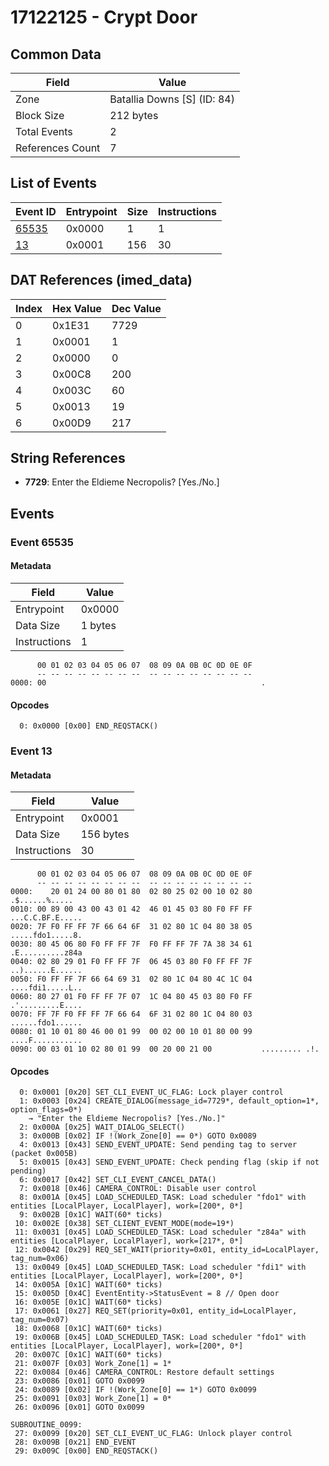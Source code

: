# 17122125 - Crypt Door

## Common Data

| Field            | Value                       |
|------------------|-----------------------------|
| Zone             | Batallia Downs [S] (ID: 84) |
| Block Size       | 212 bytes                   |
| Total Events     | 2                           |
| References Count | 7                           |

## List of Events

| Event ID              | Entrypoint   |   Size |   Instructions |
|-----------------------|--------------|--------|----------------|
| [65535](#event-65535) | 0x0000       |      1 |              1 |
| [13](#event-13)       | 0x0001       |    156 |             30 |

## DAT References (imed_data)

|   Index | Hex Value   |   Dec Value |
|---------|-------------|-------------|
|       0 | 0x1E31      |        7729 |
|       1 | 0x0001      |           1 |
|       2 | 0x0000      |           0 |
|       3 | 0x00C8      |         200 |
|       4 | 0x003C      |          60 |
|       5 | 0x0013      |          19 |
|       6 | 0x00D9      |         217 |

## String References

- **7729**: Enter the Eldieme Necropolis? [Yes./No.]

## Events

### Event 65535

#### Metadata

| Field        | Value   |
|--------------|---------|
| Entrypoint   | 0x0000  |
| Data Size    | 1 bytes |
| Instructions | 1       |

```
      00 01 02 03 04 05 06 07  08 09 0A 0B 0C 0D 0E 0F
      -- -- -- -- -- -- -- --  -- -- -- -- -- -- -- --
0000: 00                                                .               
```

#### Opcodes

```
  0: 0x0000 [0x00] END_REQSTACK()
```

### Event 13

#### Metadata

| Field        | Value     |
|--------------|-----------|
| Entrypoint   | 0x0001    |
| Data Size    | 156 bytes |
| Instructions | 30        |

```
      00 01 02 03 04 05 06 07  08 09 0A 0B 0C 0D 0E 0F
      -- -- -- -- -- -- -- --  -- -- -- -- -- -- -- --
0000:    20 01 24 00 80 01 80  02 80 25 02 00 10 02 80    .$......%.....
0010: 00 89 00 43 00 43 01 42  46 01 45 03 80 F0 FF FF  ...C.C.BF.E.....
0020: 7F F0 FF FF 7F 66 64 6F  31 02 80 1C 04 80 38 05  .....fdo1.....8.
0030: 80 45 06 80 F0 FF FF 7F  F0 FF FF 7F 7A 38 34 61  .E..........z84a
0040: 02 80 29 01 F0 FF FF 7F  06 45 03 80 F0 FF FF 7F  ..)......E......
0050: F0 FF FF 7F 66 64 69 31  02 80 1C 04 80 4C 1C 04  ....fdi1.....L..
0060: 80 27 01 F0 FF FF 7F 07  1C 04 80 45 03 80 F0 FF  .'.........E....
0070: FF 7F F0 FF FF 7F 66 64  6F 31 02 80 1C 04 80 03  ......fdo1......
0080: 01 10 01 80 46 00 01 99  00 02 00 10 01 80 00 99  ....F...........
0090: 00 03 01 10 02 80 01 99  00 20 00 21 00           ......... .!.   
```

#### Opcodes

```
  0: 0x0001 [0x20] SET_CLI_EVENT_UC_FLAG: Lock player control
  1: 0x0003 [0x24] CREATE_DIALOG(message_id=7729*, default_option=1*, option_flags=0*)
    → "Enter the Eldieme Necropolis? [Yes./No.]"
  2: 0x000A [0x25] WAIT_DIALOG_SELECT()
  3: 0x000B [0x02] IF !(Work_Zone[0] == 0*) GOTO 0x0089
  4: 0x0013 [0x43] SEND_EVENT_UPDATE: Send pending tag to server (packet 0x005B)
  5: 0x0015 [0x43] SEND_EVENT_UPDATE: Check pending flag (skip if not pending)
  6: 0x0017 [0x42] SET_CLI_EVENT_CANCEL_DATA()
  7: 0x0018 [0x46] CAMERA_CONTROL: Disable user control
  8: 0x001A [0x45] LOAD_SCHEDULED_TASK: Load scheduler "fdo1" with entities [LocalPlayer, LocalPlayer], work=[200*, 0*]
  9: 0x002B [0x1C] WAIT(60* ticks)
 10: 0x002E [0x38] SET_CLIENT_EVENT_MODE(mode=19*)
 11: 0x0031 [0x45] LOAD_SCHEDULED_TASK: Load scheduler "z84a" with entities [LocalPlayer, LocalPlayer], work=[217*, 0*]
 12: 0x0042 [0x29] REQ_SET_WAIT(priority=0x01, entity_id=LocalPlayer, tag_num=0x06)
 13: 0x0049 [0x45] LOAD_SCHEDULED_TASK: Load scheduler "fdi1" with entities [LocalPlayer, LocalPlayer], work=[200*, 0*]
 14: 0x005A [0x1C] WAIT(60* ticks)
 15: 0x005D [0x4C] EventEntity->StatusEvent = 8 // Open door
 16: 0x005E [0x1C] WAIT(60* ticks)
 17: 0x0061 [0x27] REQ_SET(priority=0x01, entity_id=LocalPlayer, tag_num=0x07)
 18: 0x0068 [0x1C] WAIT(60* ticks)
 19: 0x006B [0x45] LOAD_SCHEDULED_TASK: Load scheduler "fdo1" with entities [LocalPlayer, LocalPlayer], work=[200*, 0*]
 20: 0x007C [0x1C] WAIT(60* ticks)
 21: 0x007F [0x03] Work_Zone[1] = 1*
 22: 0x0084 [0x46] CAMERA_CONTROL: Restore default settings
 23: 0x0086 [0x01] GOTO 0x0099
 24: 0x0089 [0x02] IF !(Work_Zone[0] == 1*) GOTO 0x0099
 25: 0x0091 [0x03] Work_Zone[1] = 0*
 26: 0x0096 [0x01] GOTO 0x0099

SUBROUTINE_0099:
 27: 0x0099 [0x20] SET_CLI_EVENT_UC_FLAG: Unlock player control
 28: 0x009B [0x21] END_EVENT
 29: 0x009C [0x00] END_REQSTACK()
```
